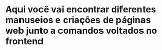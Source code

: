 <h1>Aqui você vai encontrar diferentes manuseios e criações de páginas web junto a comandos voltados no frontend</h1>
